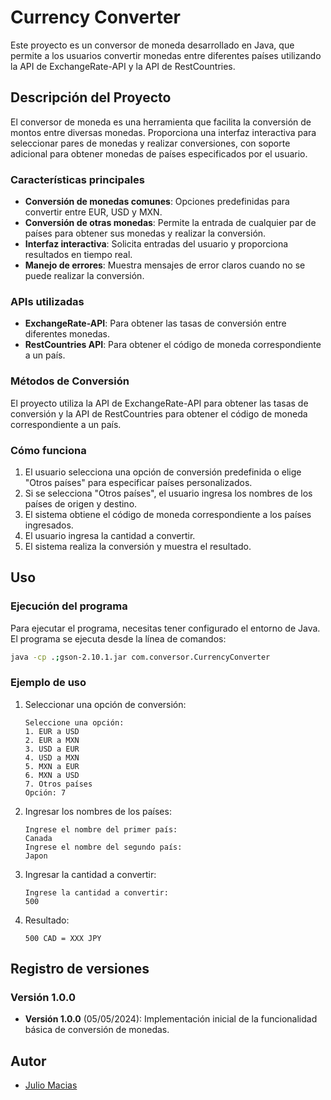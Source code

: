 # Currency Converter

Este proyecto es un conversor de moneda desarrollado en Java, que permite a los usuarios convertir monedas entre diferentes países utilizando la API de ExchangeRate-API y la API de RestCountries.

## Descripción del Proyecto

El conversor de moneda es una herramienta que facilita la conversión de montos entre diversas monedas. Proporciona una interfaz interactiva para seleccionar pares de monedas y realizar conversiones, con soporte adicional para obtener monedas de países especificados por el usuario.

### Características principales

- **Conversión de monedas comunes**: Opciones predefinidas para convertir entre EUR, USD y MXN.
- **Conversión de otras monedas**: Permite la entrada de cualquier par de países para obtener sus monedas y realizar la conversión.
- **Interfaz interactiva**: Solicita entradas del usuario y proporciona resultados en tiempo real.
- **Manejo de errores**: Muestra mensajes de error claros cuando no se puede realizar la conversión.

### APIs utilizadas

- **ExchangeRate-API**: Para obtener las tasas de conversión entre diferentes monedas.
- **RestCountries API**: Para obtener el código de moneda correspondiente a un país.

### Métodos de Conversión

El proyecto utiliza la API de ExchangeRate-API para obtener las tasas de conversión y la API de RestCountries para obtener el código de moneda correspondiente a un país.

### Cómo funciona

1. El usuario selecciona una opción de conversión predefinida o elige "Otros países" para especificar países personalizados.
2. Si se selecciona "Otros países", el usuario ingresa los nombres de los países de origen y destino.
3. El sistema obtiene el código de moneda correspondiente a los países ingresados.
4. El usuario ingresa la cantidad a convertir.
5. El sistema realiza la conversión y muestra el resultado.

## Uso

### Ejecución del programa

Para ejecutar el programa, necesitas tener configurado el entorno de Java. El programa se ejecuta desde la línea de comandos:

```sh
java -cp .;gson-2.10.1.jar com.conversor.CurrencyConverter
```

### Ejemplo de uso

1. Seleccionar una opción de conversión:
    ```
    Seleccione una opción:
    1. EUR a USD
    2. EUR a MXN
    3. USD a EUR
    4. USD a MXN
    5. MXN a EUR
    6. MXN a USD
    7. Otros países
    Opción: 7
    ```

2. Ingresar los nombres de los países:
    ```
    Ingrese el nombre del primer país:
    Canada
    Ingrese el nombre del segundo país:
    Japon
    ```

3. Ingresar la cantidad a convertir:
    ```
    Ingrese la cantidad a convertir:
    500
    ```

4. Resultado:
    ```
    500 CAD = XXX JPY
    ```

## Registro de versiones

### Versión 1.0.0
- **Versión 1.0.0** (05/05/2024): Implementación inicial de la funcionalidad básica de conversión de monedas.

## Autor
- [Julio Macias](https://github.com/jamzlibra)
